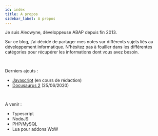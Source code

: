 ```yaml
---
id: index
title: A propos
sidebar_label: A propos
---
```


Je suis Aleowyne, développeuse ABAP depuis fin 2013.

Sur ce blog, j'ai décidé de partager mes notes sur différents sujets liés au développement informatique.
N'hésitez pas à fouiller dans les différentes catégories pour récupérer les informations dont vous avez besoin.   
  
<br/>

Derniers ajouts :

- [Javascript](../dev_web/javascript) (en cours de rédaction)
- [Docusaurus 2](../dev_web/docusaurus) (25/06/2020)

<br/>

A venir :

- Typescript
- NodeJS
- PHP/MySQL
- Lua pour addons WoW